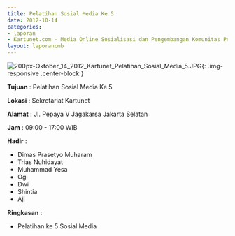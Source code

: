 ```yaml
---
title: Pelatihan Sosial Media Ke 5
date: 2012-10-14
categories:
- laporan
- Kartunet.com - Media Online Sosialisasi dan Pengembangan Komunitas Pemuda dengan Disabilitas
layout: laporancmb
---
```



![200px-Oktober_14_2012_Kartunet_Pelatihan_Sosial_Media_5.JPG](/uploads/200px-Oktober_14_2012_Kartunet_Pelatihan_Sosial_Media_5.JPG){: .img-responsive .center-block }


**Tujuan** : Pelatihan Sosial Media Ke 5

**Lokasi** : Sekretariat Kartunet

**Alamat** : Jl. Pepaya V Jagakarsa Jakarta Selatan

**Jam** : 09:00 - 17:00 WIB

**Hadir** : 
* Dimas Prasetyo Muharam
* Trias Nuhidayat
* Muhammad Yesa
* Ogi
* Dwi
* Shintia
* Aji

**Ringkasan** : 
* Pelatihan ke 5 Sosial Media
